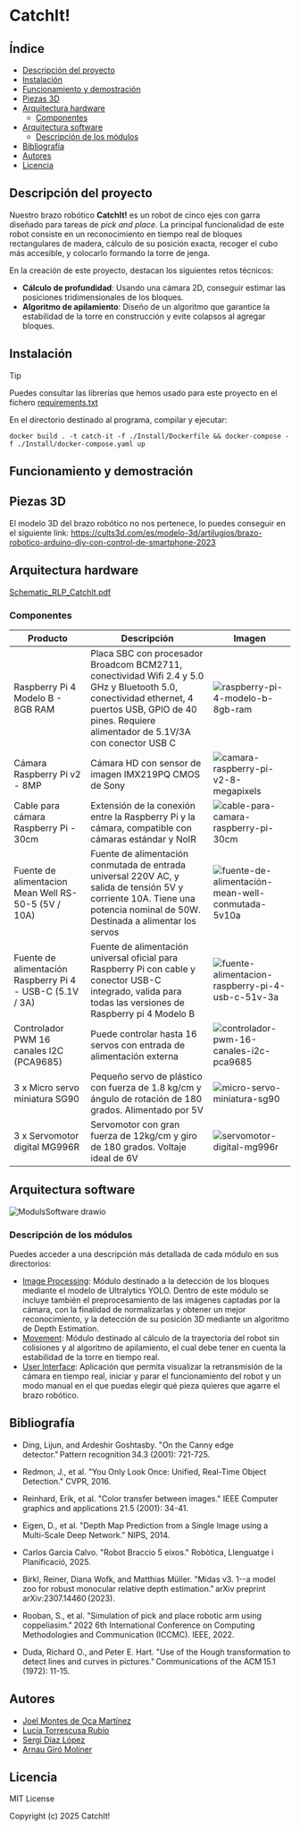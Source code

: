 # CatchIt!

## Índice

- [Descripción del proyecto](#descripción-del-proyecto)
- [Instalación](#instalación)
- [Funcionamiento y demostración](#funcionamiento-y-demostración)
- [Piezas 3D](#piezas-3d)
- [Arquitectura hardware](#arquitectura-hardware)
     - [Componentes](#componentes)
- [Arquitectura software](#arquitectura-software)
     - [Descripción de los módulos](#descripción-de-los-módulos)
- [Bibliografía](#bibliografía)
- [Autores](#autores)
- [Licencia](#licencia)

## Descripción del proyecto

Nuestro brazo robótico **CatchIt!** es un robot de cinco ejes con garra diseñado para tareas de *pick and place*. La principal funcionalidad de este robot consiste en un reconocimiento en tiempo real de bloques rectangulares de madera, cálculo de su posición exacta, recoger el cubo más accesible, y colocarlo formando la torre de jenga. 

En la creación de este proyecto, destacan los siguientes retos técnicos:
- **Cálculo de profundidad**: Usando una cámara 2D, conseguir estimar las posiciones tridimensionales de los bloques.
- **Algoritmo de apilamiento**: Diseño de un algoritmo que garantice la estabilidad de la torre en construcción y evite colapsos al agregar bloques.

## Instalación

> [!TIP]
> Puedes consultar las librerías que hemos usado para este proyecto en el fichero [requirements.txt](requirements.txt)

En el directorio destinado al programa, compilar y ejecutar:

```docker build . -t catch-it -f ./Install/Dockerfile && docker-compose -f ./Install/docker-compose.yaml up```

## Funcionamiento y demostración


## Piezas 3D

El modelo 3D del brazo robótico no nos pertenece, lo puedes conseguir en el siguiente link: https://cults3d.com/es/modelo-3d/artilugios/brazo-robotico-arduino-diy-con-control-de-smartphone-2023

## Arquitectura hardware
[Schematic_RLP_CatchIt.pdf](https://github.com/user-attachments/files/20863501/Schematic_RLP_CatchIt.pdf)


### Componentes

| Producto  | Descripción         | Imagen |
|-----------|---------------------|-------------|
| Raspberry Pi 4 Modelo B - 8GB RAM    | Placa SBC con procesador Broadcom BCM2711, conectividad Wifi 2.4 y 5.0 GHz y Bluetooth 5.0, conectividad ethernet, 4 puertos USB, GPIO de 40 pines. Requiere alimentador de 5.1V/3A con conector USB C     |     ![raspberry-pi-4-modelo-b-8gb-ram](https://github.com/user-attachments/assets/c90ecbba-7d10-4e5e-ac1d-101689ab4c78)   |
| Cámara Raspberry Pi v2 - 8MP        | Cámara HD con sensor de imagen IMX219PQ CMOS de Sony   |    ![camara-raspberry-pi-v2-8-megapixels](https://github.com/user-attachments/assets/dc3eddb9-0381-4155-a739-9be4fa2fd87a)     |
| Cable para cámara Raspberry Pi - 30cm | Extensión de la conexión entre la Raspberry Pi y la cámara, compatible con cámaras estándar y NoIR |  ![cable-para-camara-raspberry-pi-30cm](https://github.com/user-attachments/assets/4ec78ccd-0321-451b-a2c7-2062382529a4)   |
| Fuente de alimentacion Mean Well RS-50-5 (5V / 10A) | Fuente de alimentación conmutada de entrada universal 220V AC, y salida de tensión 5V y corriente 10A. Tiene una potencia nominal de 50W. Destinada a alimentar los servos |    ![fuente-de-alimentación-mean-well-conmutada-5v10a](https://github.com/user-attachments/assets/69569f52-02e3-4b27-b202-7d0fb251fa1b)    |
| Fuente de alimentación Raspberry Pi 4 - USB-C (5.1V / 3A) | Fuente de alimentación universal oficial para Raspberry Pi con cable y conector USB-C integrado, valida para todas las versiones de Raspberry pi 4 Modelo B |    ![fuente-alimentacion-raspberry-pi-4-usb-c-51v-3a](https://github.com/user-attachments/assets/7d14bb77-0550-40bf-98ee-ca546e60dddf)    |
| Controlador PWM 16 canales I2C (PCA9685) | Puede controlar hasta 16 servos con entrada de alimentación externa |      ![controlador-pwm-16-canales-i2c-pca9685](https://github.com/user-attachments/assets/3dc3e1ec-48c5-49eb-a7ec-d796e52ff795)  |
| 3 x Micro servo miniatura SG90 | Pequeño servo de plástico con fuerza de 1.8 kg/cm y ángulo de rotación de 180 grados. Alimentado por 5V |    ![micro-servo-miniatura-sg90](https://github.com/user-attachments/assets/28737a79-1ca5-47b0-9c9a-079e2833b5da)    |
| 3 x Servomotor digital MG996R | Servomotor con gran fuerza de 12kg/cm y giro de 180 grados. Voltaje ideal de 6V |     ![servomotor-digital-mg996r](https://github.com/user-attachments/assets/0c83b7ec-8ad5-4244-8814-e84b2656a039)   |

## Arquitectura software

![ModulsSoftware drawio](https://github.com/user-attachments/assets/e103d8e5-05aa-42df-9202-fe28135a4068)

### Descripción de los módulos

Puedes acceder a una descripción más detallada de cada módulo en sus directorios:

- [Image Processing](ImageProcessingModule/README.md): Módulo destinado a la detección de los bloques mediante el modelo de Ultralytics YOLO. Dentro de este módulo se incluye también el preprocesamiento de las imágenes captadas por la cámara, con la finalidad de normalizarlas y obtener un mejor reconocimiento, y la detección de su posición 3D mediante un algoritmo de Depth Estimation.
- [Movement](MovementModule/README.md): Módulo destinado al cálculo de la trayectoria del robot sin colisiones y al algoritmo de apilamiento, el cual debe tener en cuenta la estabilidad de la torre en tiempo real.
- [User Interface](UserInterfaceModule/README.md): Aplicación que permita visualizar la retransmisión de la cámara en tiempo real, iniciar y parar el funcionamiento del robot y un modo manual en el que puedas elegir qué pieza quieres que agarre el brazo robótico. 

## Bibliografía 

- Ding, Lijun, and Ardeshir Goshtasby. "On the Canny edge detector." Pattern recognition 34.3 (2001): 721-725. 

- Redmon, J., et al. "You Only Look Once: Unified, Real-Time Object Detection." CVPR, 2016. 

- Reinhard, Erik, et al. "Color transfer between images." IEEE Computer graphics and applications 21.5 (2001): 34-41. 

- Eigen, D., et al. "Depth Map Prediction from a Single Image using a Multi-Scale Deep Network." NIPS, 2014. 

- Carlos García Calvo. "Robot Braccio 5 eixos." Robòtica, Llenguatge i Planificació, 2025.

- Birkl, Reiner, Diana Wofk, and Matthias Müller. "Midas v3. 1--a model zoo for robust monocular relative depth estimation." arXiv preprint arXiv:2307.14460 (2023). 

- Rooban, S., et al. "Simulation of pick and place robotic arm using coppeliasim." 2022 6th International Conference on Computing Methodologies and Communication (ICCMC). IEEE, 2022. 

- Duda, Richard O., and Peter E. Hart. "Use of the Hough transformation to detect lines and curves in pictures." Communications of the ACM 15.1 (1972): 11-15. 

## Autores

- [Joel Montes de Oca Martínez](https://github.com/joelmdom)
- [Lucía Torrescusa Rubio](https://github.com/luciat3)
- [Sergi Díaz López](https://github.com/sergidiazlopez)
- [Arnau Giró Moliner](https://github.com/arnaugirom)

## Licencia

MIT License

Copyright (c) 2025 CatchIt!
